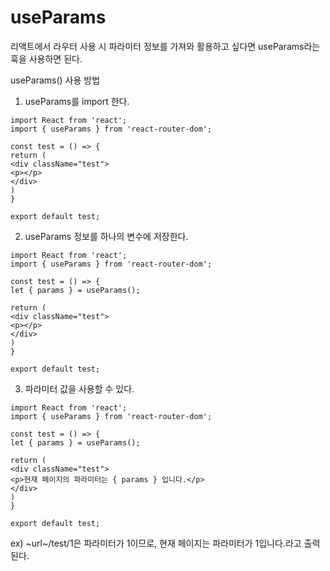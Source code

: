 # useParams

리액트에서 라우터 사용 시 파라미터 정보를 가져와 활용하고 싶다면 useParams라는 훅을 사용하면 된다.



useParams() 사용 방법
1) useParams를 import 한다.

```
import React from 'react';
import { useParams } from 'react-router-dom';

const test = () => {
return (
<div className="test">
<p></p>
</div>
)
}

export default test;
```

2) useParams 정보를 하나의 변수에 저장한다.

```
import React from 'react';
import { useParams } from 'react-router-dom';

const test = () => {
let { params } = useParams();

return (
<div className="test">
<p></p>
</div>
)
}

export default test;
```

3) 파라미터 값을 사용할 수 있다.

```
import React from 'react';
import { useParams } from 'react-router-dom';

const test = () => {
let { params } = useParams();

return (
<div className="test">
<p>현재 페이지의 파라미터는 { params } 입니다.</p>
</div>
)
}

export default test;
```
ex) ~url~/test/1은 파라미터가 1이므로, 현재 페이지는 파라미터가 1입니다.라고 출력된다.
